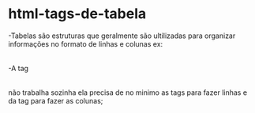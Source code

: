 # html-tags-de-tabela

-Tabelas são estruturas que geralmente são ultilizadas para organizar informações no formato de linhas e colunas ex: <table></table>

-A tag <table></table> não trabalha sozinha ela precisa de no minimo as tags <tr></tr> para fazer linhas e da tag <td></td> para fazer as colunas;